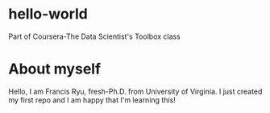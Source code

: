 # hello-world
Part of Coursera-The Data Scientist's Toolbox class

# About myself
Hello, I am Francis Ryu, fresh-Ph.D. from University of Virginia. 
I just created my first repo and I am happy that I'm learning this!

